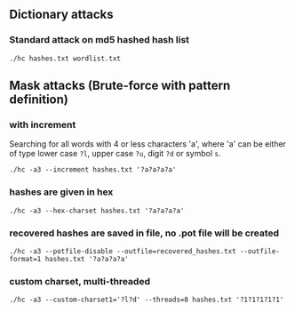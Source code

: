 ## Dictionary attacks
### Standard attack on md5 hashed hash list

```./hc hashes.txt wordlist.txt```

## Mask attacks (Brute-force with pattern definition)
### with increment
Searching for all words with 4 or less characters 'a', where 'a' can be either of type lower case `?l`, upper case `?u`, digit `?d` or symbol `s`. 

```
./hc -a3 --increment hashes.txt '?a?a?a?a'
```

### hashes are given in hex

```
./hc -a3 --hex-charset hashes.txt '?a?a?a?a'
```

### recovered hashes are saved in file, no .pot file will be created

```
./hc -a3 --potfile-disable --outfile=recovered_hashes.txt --outfile-format=1 hashes.txt '?a?a?a?a'
```

### custom charset, multi-threaded

```
./hc -a3 --custom-charset1='?l?d' --threads=8 hashes.txt '?1?1?1?1?1'
```

